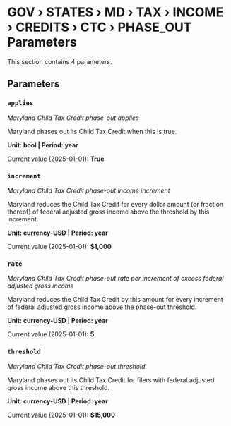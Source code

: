 # GOV › STATES › MD › TAX › INCOME › CREDITS › CTC › PHASE_OUT Parameters

This section contains 4 parameters.

## Parameters

### `applies`
*Maryland Child Tax Credit phase-out applies*

Maryland phases out its Child Tax Credit when this is true.

**Unit: bool | Period: year**

Current value (2025-01-01): **True**


### `increment`
*Maryland Child Tax Credit phase-out income increment*

Maryland reduces the Child Tax Credit for every dollar amount (or fraction thereof) of federal adjusted gross income above the threshold by this increment.

**Unit: currency-USD | Period: year**

Current value (2025-01-01): **$1,000**


### `rate`
*Maryland Child Tax Credit phase-out rate per increment of excess federal adjusted gross income*

Maryland reduces the Child Tax Credit by this amount for every increment of federal adjusted gross income above the phase-out threshold.

**Unit: currency-USD | Period: year**

Current value (2025-01-01): **5**


### `threshold`
*Maryland Child Tax Credit phase-out threshold*

Maryland phases out its Child Tax Credit for filers with federal adjusted gross income above this threshold.

**Unit: currency-USD | Period: year**

Current value (2025-01-01): **$15,000**

